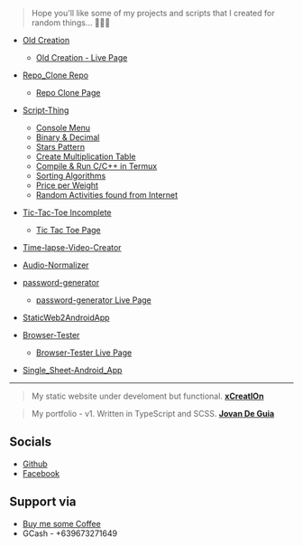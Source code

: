 
> Hope you'll like some of my projects and scripts 
> that I created for random things... 🤦‍♂️🙃

- [Old Creation](https://github.com/jxmked/Old-Creation)
  - [Old Creation - Live Page](https://jxmked.github.io/Old-Creation/)

- [Repo_Clone Repo](https://github.com/jxmked/Repo_Clone) 
  - [Repo Clone Page](https://jxmked.github.io/Repo_Clone)
  
- [Script-Thing](https://github.com/jxmked/Script-Thing)
  - [Console Menu](https://github.com/jxmked/Script-Thing/tree/xio/Console%20Menu)
  - [Binary & Decimal](https://github.com/jxmked/Script-Thing/tree/xio/Binary%20%26%20Decimal)
  - [Stars Pattern](https://github.com/jxmked/Script-Thing/tree/xio/Stars%20Pattern)
  - [Create Multiplication Table](https://github.com/jxmked/Script-Thing/tree/xio/Create%20Multiplication%20Table)
  - [Compile & Run C/C++ in Termux](https://github.com/jxmked/Script-Thing/tree/xio/Compile%20%26%20Run%20C%20%26%20C%2B%2B%20Language%20using%20Termux)
  - [Sorting Algorithms](https://github.com/jxmked/Script-Thing/tree/xio/Sorting%20Algorithms)
  - [Price per Weight](https://github.com/jxmked/Script-Thing/tree/xio/Price%20per%20Weights)
  - [Random Activities found from Internet](https://github.com/jxmked/Script-Thing/tree/xio/Random%20Activities)

- [Tic-Tac-Toe Incomplete](https://github.com/jxmked/Tic-Tac-Toe-incomplete)
  - [Tic Tac Toe Page](https://jxmked.github.io/Tic-Tac-Toe-incomplete/)

- [Time-lapse-Video-Creator](https://github.com/jxmked/Time-lapse-Video-Creator)
- [Audio-Normalizer](https://github.com/jxmked/Audio-Normalizer)

- [password-generator](https://github.com/jxmked/password-generator)
  - [password-generator Live Page](https://pldtwifi.netlify.app/)

- [StaticWeb2AndroidApp](https://github.com/jxmked/StaticWeb2AndroidApp)

- [Browser-Tester](https://github.com/jxmked/Browser-Tester)
  - [Browser-Tester Live Page](https://jxmked.github.io/Browser-Tester/)

- [Single_Sheet-Android_App](https://github.com/jxmked/Single_Sheet-Android_App/)

----

<!--
----
[![Top Langs](https://github-readme-stats.vercel.app/api/top-langs/?username=jxmked&langs_count=4&layout=compact&theme=dark)](https://github.com/jxmked/jxmked)
----
-->

> My static website under develoment but functional.
__[xCreatIOn](https://xio.netlify.app/)__

> My portfolio - v1. Written in TypeScript and SCSS.
__[Jovan De Guia](https://jxmked.github.io/jxmked/)__

## Socials

- [Github](https://github.com/jxmked)
- [Facebook](https://www.facebook.com/deguia25)

## Support via

- [Buy me some Coffee](https://www.buymeacoffee.com/jxmked)
- GCash - +639673271649



